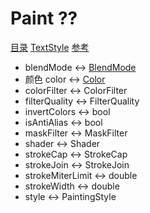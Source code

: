 # Paint ??
[目录](#toptop) [TextStyle](#TextStyle) [参考](https://api.flutter.dev/flutter/dart-ui/Paint-class.html)

- blendMode ↔ [BlendMode](#BlendMode)
- 颜色 color ↔ [Color](#Color) 
- colorFilter ↔ ColorFilter
- filterQuality ↔ FilterQuality
- invertColors ↔ bool
- isAntiAlias ↔ bool
- maskFilter ↔ MaskFilter
- shader ↔ Shader
- strokeCap ↔ StrokeCap
- strokeJoin ↔ StrokeJoin
- strokeMiterLimit ↔ double
- strokeWidth ↔ double
- style ↔ PaintingStyle
